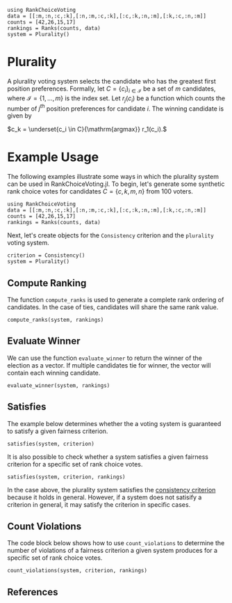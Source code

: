 ```@setup plurality
using RankChoiceVoting
data = [[:m,:n,:c,:k],[:n,:m,:c,:k],[:c,:k,:n,:m],[:k,:c,:n,:m]]
counts = [42,26,15,17]
rankings = Ranks(counts, data)
system = Plurality()
```
# Plurality

A plurality voting system selects the candidate who has the greatest first position preferences. Formally, let $C = \{c_i\}_{i\in \mathcal{I}}$ be a set of $m$ candidates, where $\mathcal{I}=\{1,\dots,m\}$ is the index set. Let $r_j(c_i)$ be a function which counts the number of $j^{th}$ position preferences for candidate $i$. The winning candidate is given by 

$c_k = \underset{c_i \in C}{\mathrm{argmax}} r_1(c_i).$

# Example Usage

The following examples illustrate some ways in which the plurality system can be used in RankChoiceVoting.jl. To begin, let's generate some synthetic rank choice votes for candidates $C = \{c,k,m,n\}$ from 100 voters. 

```@example plurality
using RankChoiceVoting 
data = [[:m,:n,:c,:k],[:n,:m,:c,:k],[:c,:k,:n,:m],[:k,:c,:n,:m]]
counts = [42,26,15,17]
rankings = Ranks(counts, data)
```
Next, let's create objects for the `Consistency` criterion and the `plurality` voting system.
```@example plurality 
criterion = Consistency()
system = Plurality()
```

## Compute Ranking
The function `compute_ranks` is used to generate a complete rank ordering of candidates. In the case of ties, candidates will share the same rank value. 
```@example plurality
compute_ranks(system, rankings)
```

## Evaluate Winner
We can use the function `evaluate_winner` to return the winner of the election as a vector. If multiple candidates tie for winner, the vector will contain each winning candidate.
```@example plurality
evaluate_winner(system, rankings)
```

## Satisfies
The example below determines whether the a voting system is guaranteed to satisfy a given fairness criterion. 

```@example plurality
satisfies(system, criterion)
```
It is also possible to check whether a system satisfies a given fairness criterion for a specific set of rank choice votes.
```@example plurality
satisfies(system, criterion, rankings)
```
In the case above, the plurality system satisfies the [consistency criterion](../criteria/consistency.md) because it holds in general. However, if a system does not satisify a criterion in general, it may satisfy the criterion in specific cases. 

## Count Violations
The code block below shows how to use `count_violations` to determine the number of violations of a fairness criterion a given system produces for a specific set of rank choice votes.
```@example plurality
count_violations(system, criterion, rankings)
```

## References
